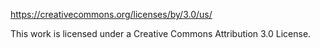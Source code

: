 https://creativecommons.org/licenses/by/3.0/us/

This work is licensed under a Creative Commons Attribution 3.0 License.
